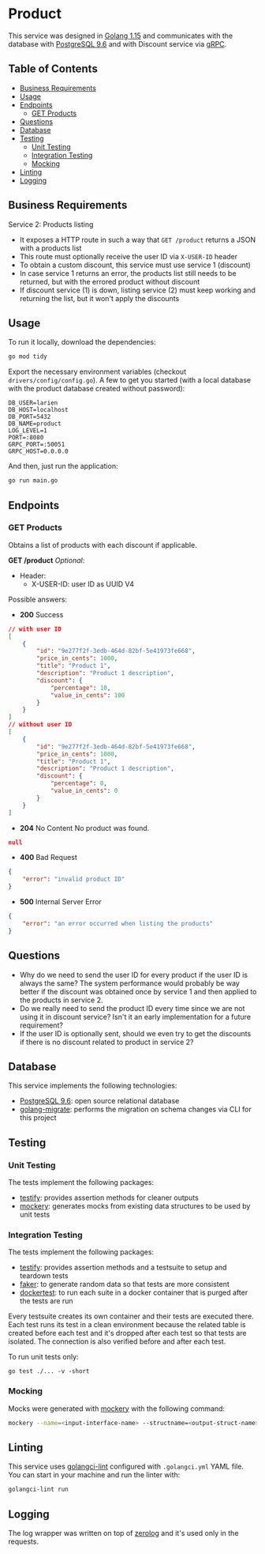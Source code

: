 # Product

This service was designed in [Golang 1.15](https://golang.org/) and communicates with the database with [PostgreSQL 9.6](https://www.postgresql.org/) and with Discount service via [gRPC](https://grpc.io/).

## Table of Contents

  - [Business Requirements](#business-requirements)
  - [Usage](#usage)
  - [Endpoints](#endpoints)
    - [GET Products](#get-products)
  - [Questions](#questions)
  - [Database](#database)
  - [Testing](#testing)
    - [Unit Testing](#unit-testing)
    - [Integration Testing](#integration-testing)
    - [Mocking](#mocking)
  - [Linting](#linting)
  - [Logging](#logging)

## Business Requirements

Service 2: Products listing

- It exposes a HTTP route in such a way that `GET /product` returns a JSON with a products list
- This route must optionally receive the user ID via `X-USER-ID` header
- To obtain a custom discount, this service must use service 1 (discount)
- In case service 1 returns an error, the products list still needs to be returned, but with the errored product without discount
- If discount service (1) is down, listing service (2) must keep working and returning the list, but it won't apply the discounts

## Usage

To run it locally, download the dependencies:
```bash
go mod tidy
```

Export the necessary environment variables (checkout `drivers/config/config.go`). A few to get you started (with a local database with the product database created without password):
```
DB_USER=larien
DB_HOST=localhost
DB_PORT=5432
DB_NAME=product
LOG_LEVEL=1
PORT=:8080
GRPC_PORT=:50051
GRPC_HOST=0.0.0.0
```

And then, just run the application:
```bash
go run main.go
```

## Endpoints

### GET Products

Obtains a list of products with each discount if applicable.

**GET /product**
_Optional_:
- Header:
  - X-USER-ID: user ID as UUID V4

Possible answers:

- **200** Success
```json
// with user ID
[
    {
        "id": "9e277f2f-3edb-464d-82bf-5e41973fe668",
        "price_in_cents": 1000,
        "title": "Product 1",
        "description": "Product 1 description",
        "discount": {
            "percentage": 10,
            "value_in_cents": 100
        }
    }
]
// without user ID
[
    {
        "id": "9e277f2f-3edb-464d-82bf-5e41973fe668",
        "price_in_cents": 1000,
        "title": "Product 1",
        "description": "Product 1 description",
        "discount": {
            "percentage": 0,
            "value_in_cents": 0
        }
    }
]
```
- **204** No Content
No product was found.
```json
null
```

- **400** Bad Request
```json
{
    "error": "invalid product ID"
}
```

- **500** Internal Server Error
```json
{
    "error": "an error occurred when listing the products"
}
```

## Questions

- Why do we need to send the user ID for every product if the user ID is always the same? The system performance would probably be way better if the discount was obtained once by service 1 and then applied to the products in service 2.
- Do we really need to send the product ID every time since we are not using it in discount service? Isn't it an early implementation for a future requirement?
- If the user ID is optionally sent, should we even try to get the discounts if there is no discount related to product in service 2?

## Database

This service implements the following technologies:
- [PostgreSQL 9.6](https://www.postgresql.org/): open source relational database
- [golang-migrate](https://github.com/golang-migrate/migrate): performs the migration on schema changes via CLI for this project

## Testing

### Unit Testing

The tests implement the following packages:
- [testify](https://github.com/stretchr/testify): provides assertion methods for cleaner outputs
- [mockery](https://github.com/vektra/mockery): generates mocks from existing data structures to be used by unit tests

### Integration Testing

The tests implement the following packages:
- [testify](https://github.com/stretchr/testify): provides assertion methods and a testsuite to setup and teardown tests
- [faker](https://github.com/bxcodec/faker): to generate random data so that tests are more consistent
- [dockertest](https://github.com/ory/dockertest): to run each suite in a docker container that is purged after the tests are run

Every testsuite creates its own container and their tests are executed there. Each test runs its test in a clean environment because the related table is created before each test and it's dropped after each test so that tests are isolated. The connection is also verified before and after each test.

To run unit tests only:
```
go test ./... -v -short
```

### Mocking

Mocks were generated with [mockery](https://github.com/vektra/mockery) with the following command:
```bash
mockery --name=<input-interface-name> --structname=<output-struct-name> --inpackage
```

## Linting

This service uses [golangci-lint](https://golangci-lint.run/) configured with `.golangci.yml` YAML file.
You can start in your machine and run the linter with:

```bash
golangci-lint run
```

## Logging

The log wrapper was written on top of [zerolog](github.com/rs/zerolog) and it's used only in the requests.
